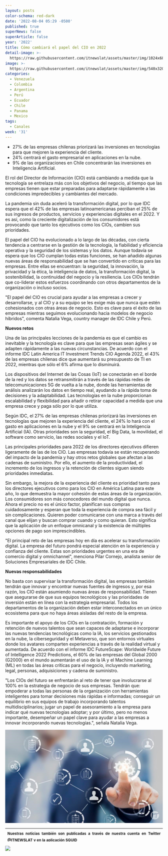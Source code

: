 ```yaml
---
layout: posts
color-schema: red-dark
date: '2022-08-04 05:29 -0500'
published: true
superNews: false
superArticle: false
year: '2022'
title: Cómo cambiará el papel del CIO en 2022
detail-image: >-
  https://raw.githubusercontent.com/itnewslat/assets/master/img/1024x680/analisis-tecnologico-g.jpg
image: >-
  https://raw.githubusercontent.com/itnewslat/assets/master/img/540x320/analisis-tecnologico-p.jpg
categories:
  - Venezuela
  - Colombia
  - Argentina
  - Perú
  - Ecuador
  - Chile
  - Panama
  - Mexico
tags:
  - Canales
week: '31'
---
```

- 27% de las empresas chilenas priorizará las inversiones en tecnologías para que mejoren la experiencia del cliente.
- 24% centrará el gasto empresarial en aplicaciones en la nube.
- 9% de las organizaciones en Chile concentrarán las inversiones  en Inteligencia Artificial.

El rol del Director de Información (CIO) está cambiando a medida que la tecnología se entrelaza más con los objetivos del negocio, al tiempo que las empresas tienen que estar preparadas para adaptarse rápidamente a las condiciones impredecibles y cambiantes del mercado.
 
La pandemia sin duda aceleró la transformación digital, por lo que IDC espera que el 42% de las empresas latinoamericanas perciban el 25% de sus ingresos de productos, servicios y experiencias digitales en el 2022. Y es así, como la creciente digitalización de los consumidores está provocando que tanto los ejecutivos como los CIOs, cambien sus prioridades.
 
El papel del CIO ha evolucionado a lo largo de las décadas, con cierta tendencia a centrarse en la gestión de la tecnología, la fiabilidad y eficiencia operativa y la seguridad de los sistemas y los datos. Aunque todavía se espera que los CIO cumplan todas estas funciones, se han añadido algunas nuevas áreas de responsabilidad que se han convertido en críticas para las empresas. Entre ellas se encuentran: la seguridad, la innovación, la privacidad y la ética, la inteligencia de datos, la transformación digital, la sostenibilidad, la continuidad del negocio y la resiliencia. Los CIOs tendrán que co-liderar estos esfuerzos coordinando con otros departamentos de la organización o incluso  socios.
 
"El papel del CIO es crucial para ayudar a las empresas a crecer y desarrollarse, y al CIO y a su equipo se les exige más que nunca que estén cohesionados con otras áreas de negocio.  Esto es clave para el éxito de las empresas mientras seguimos evolucionando hacia modelos de negocio híbridos", comenta Natalia Vega, country manager de IDC Chile y Perú.
 
**Nuevos retos**
 
Una de las principales lecciones de la pandemia es que el cambio es inevitable y la tecnología es clave para que las empresas sean ágiles y se adapten rápidamente a las nuevas circunstancias. De acuerdo con el informe IDC Latin America IT Investment Trends CIO Agenda 2022, el 43% de las empresas chilenas dice que aumentará su presupuesto de TI en 2022, mientras que sólo el 6% afirma  que lo disminuirá.

Los dispositivos del Internet de las Cosas (IoT) se conectarán en el borde de la red y los datos se retransmitirán a través de las rápidas redes de telecomunicaciones 5G de vuelta a la nube, donde las herramientas de análisis analizarán los datos en tiempo real, ayudando a la rápida toma de decisiones y la adaptabilidad. Las tecnologías en la nube proporcionan escalabilidad y flexibilidad para añadir o retirar capacidad a medida que una empresa crece y paga sólo por lo que utiliza.
 
Según IDC, el 27% de las empresas chilenas priorizará las inversiones en tecnologías que mejoren la experiencia del cliente, el 24% lo hará con el gasto en aplicaciones en la nube y el 9% se centrará en la Inteligencia Artificial (IA). Otras prioridades son la seguridad, el Big Data, la movilidad, el software como servicio, las redes sociales y el IoT.
 
Las principales prioridades para 2022 de los directores ejecutivos difieren ligeramente de las de los CIO. Las empresas todavía se están recuperando del impacto de la pandemia y hay otros retos globales que afectan a las cadenas de suministro. Por ello, el aumento de la productividad, el incremento de los ingresos y la retención de clientes siguen siendo prioridades inmediatas. 
 
Sin embargo, la mejora de la experiencia del cliente es prioridad tanto para los directores ejecutivos como para los CIO en América Latina para este año, lo que demuestra la mayor cohesión de estas áreas de la organización. Los consumidores son más conocedores del mundo digital que nunca. Ahora el precio no es el único factor, planifican sus compras cuidadosamente y esperan que toda la experiencia de compra sea fácil y sin complicaciones. Quieren poder comunicarse con una marca a través del canal que elijan y buscan comprar cuando y como quieran. Esto significa que la aplicación de un enfoque omnicanal y la existencia de múltiples opciones de pago son imprescindibles.
 
"El principal reto de las empresas hoy en día es acelerar su transformación digital. La empresa del futuro pondrá especial atención en la experiencia y confianza del cliente. Estas son prioridades urgentes en una era de comercio digital y omnichannel", menciona Pilar Cornejo, analista senior de Soluciones Empresariales de IDC Chile.
 
**Nuevas responsabilidades**
 
No basta con supervisar la transformación digital, las empresas también tendrán que innovar y encontrar nuevas fuentes de ingresos y, por esa razón, los CIO están asumiendo nuevas áreas de responsabilidad. Tienen que asegurarse de que sus equipos tecnológicos y las prioridades de inversión están en línea con la estrategia empresarial. Todos los departamentos de la organización deben estar interconectados en un único ecosistema para que no haya áreas aisladas del resto de la empresa.
 
Es importante el apoyo de los CIOs en la contratación, formación y retención de nuevos talentos que sean capaces de adaptarse e incorporar las nuevas tendencias tecnológicas como la IA, los servicios gestionados en la nube, la ciberseguridad y el Metaverso, que son entornos virtuales donde los avatares comparten experiencias a través de la realidad virtual y aumentada. De acuerdo con  el informe IDC FutureScape: Worldwide Future of Intelligence 2022 Predictions, el 60% de las empresas del Global 2000 (G2000) en el mundo aumentarán el uso de la IA y el Machine Learning (ML) en todas las áreas críticas para el negocio, incluyendo marketing, legal, personas, adquisiciones y cadena de suministro.
 
"Los CIOs del futuro se enfrentarán al reto de tener que involucrarse al 100% en la estrategia de negocio de sus empresas. Tendrán que: empoderar a todas las personas de la organización con herramientas inteligentes para tomar decisiones más rápidas e informadas; conseguir un equilibrio en sus equipos de trabajo incorporando talentos multidisciplinarios; jugar un papel de asesoramiento a la empresa para indicar qué nuevas tecnologías adoptar; y por último, pero no menos importante, desempeñar un papel clave para ayudar a las empresas a innovar incorporando nuevas tecnologías.", señala Natalia Vega.

![](https://raw.githubusercontent.com/itnewslat/assets/master/img/540x320/analisis-tecnologico-p.jpg)

<table style="height: 42px;" width="569">
<tbody>
<tr>
<td style="text-align: justify;"><sub><strong>Nuestras noticias también son publicadas a través de nuestra cuenta en Twitter <a href="https://twitter.com/itnewslat?lang=es">@ITNEWSLAT</a> y en la aplicación <a href="https://squidapp.co/en/">SQUID</a></strong></sub></td>
</tr>
</tbody>
</table>

<img src="https://tracker.metricool.com/c3po.jpg?hash=56f88a41e39ab42c063cc51676587a04"/>